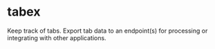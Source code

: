 # tabex
Keep track of tabs. Export tab data to an endpoint(s) for processing or integrating with other applications.
